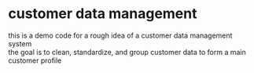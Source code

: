 # customer data management

this is a demo code for a rough idea of a customer data management system\
the goal is to clean, standardize, and group customer data to form a main customer profile
